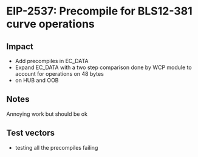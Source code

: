 # EIP-2537: Precompile for BLS12-381 curve operations

## Impact

- Add precompiles in EC_DATA
- Expand EC_DATA with a two step comparison done by WCP module to account for operations on 48 bytes 
- on HUB and OOB

## Notes

Annoying work but should be ok

## Test vectors

- testing all the precompiles failing
